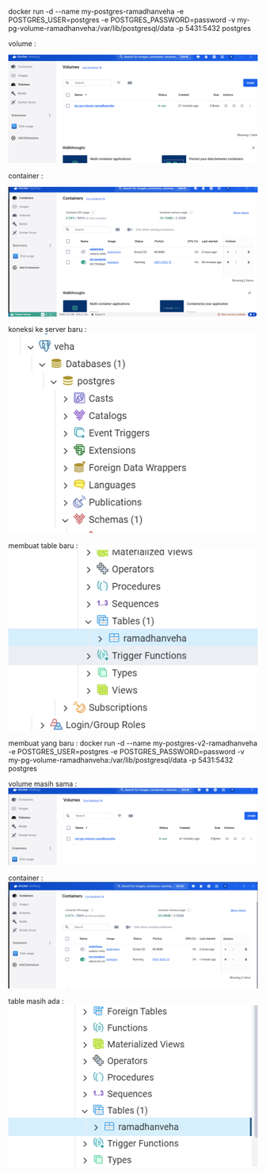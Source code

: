 
docker run -d --name my-postgres-ramadhanveha -e POSTGRES_USER=postgres -e POSTGRES_PASSWORD=password -v my-pg-volume-ramadhanveha:/var/lib/postgresql/data -p 5431:5432 postgres

volume :

![alt text](image.png)

container :

![alt text](image-1.png)

koneksi ke server baru :
![alt text](image-2.png)

membuat table baru :
![alt text](image-3.png)

membuat yang baru :
docker run -d --name my-postgres-v2-ramadhanveha -e POSTGRES_USER=postgres -e POSTGRES_PASSWORD=password -v my-pg-volume-ramadhanveha:/var/lib/postgresql/data -p 5431:5432 postgres

volume masih sama :
![alt text](image-4.png)

container :
![alt text](image-5.png)

table masih ada :
![alt text](image-6.png)
